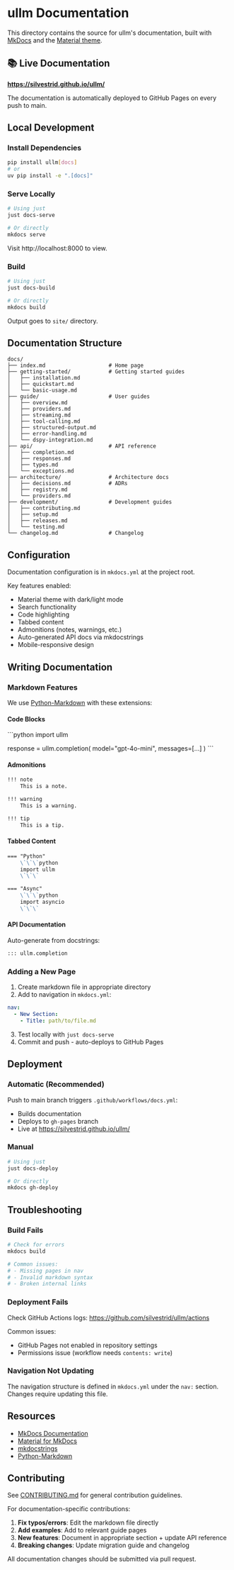 # ullm Documentation

This directory contains the source for ullm's documentation, built with [MkDocs](https://www.mkdocs.org/) and the [Material theme](https://squidfunk.github.io/mkdocs-material/).

## 📚 Live Documentation

**https://silvestrid.github.io/ullm/**

The documentation is automatically deployed to GitHub Pages on every push to main.

## Local Development

### Install Dependencies

```bash
pip install ullm[docs]
# or
uv pip install -e ".[docs]"
```

### Serve Locally

```bash
# Using just
just docs-serve

# Or directly
mkdocs serve
```

Visit http://localhost:8000 to view.

### Build

```bash
# Using just
just docs-build

# Or directly
mkdocs build
```

Output goes to `site/` directory.

## Documentation Structure

```
docs/
├── index.md                    # Home page
├── getting-started/            # Getting started guides
│   ├── installation.md
│   ├── quickstart.md
│   └── basic-usage.md
├── guide/                      # User guides
│   ├── overview.md
│   ├── providers.md
│   ├── streaming.md
│   ├── tool-calling.md
│   ├── structured-output.md
│   ├── error-handling.md
│   └── dspy-integration.md
├── api/                        # API reference
│   ├── completion.md
│   ├── responses.md
│   ├── types.md
│   └── exceptions.md
├── architecture/               # Architecture docs
│   ├── decisions.md            # ADRs
│   ├── registry.md
│   └── providers.md
├── development/                # Development guides
│   ├── contributing.md
│   ├── setup.md
│   ├── releases.md
│   └── testing.md
└── changelog.md                # Changelog
```

## Configuration

Documentation configuration is in `mkdocs.yml` at the project root.

Key features enabled:
- Material theme with dark/light mode
- Search functionality
- Code highlighting
- Tabbed content
- Admonitions (notes, warnings, etc.)
- Auto-generated API docs via mkdocstrings
- Mobile-responsive design

## Writing Documentation

### Markdown Features

We use [Python-Markdown](https://python-markdown.github.io/) with these extensions:

#### Code Blocks

\`\`\`python
import ullm

response = ullm.completion(
    model="gpt-4o-mini",
    messages=[...]
)
\`\`\`

#### Admonitions

```markdown
!!! note
    This is a note.

!!! warning
    This is a warning.

!!! tip
    This is a tip.
```

#### Tabbed Content

```markdown
=== "Python"
    \`\`\`python
    import ullm
    \`\`\`

=== "Async"
    \`\`\`python
    import asyncio
    \`\`\`
```

#### API Documentation

Auto-generate from docstrings:

```markdown
::: ullm.completion
```

### Adding a New Page

1. Create markdown file in appropriate directory
2. Add to navigation in `mkdocs.yml`:

```yaml
nav:
  - New Section:
    - Title: path/to/file.md
```

3. Test locally with `just docs-serve`
4. Commit and push - auto-deploys to GitHub Pages

## Deployment

### Automatic (Recommended)

Push to main branch triggers `.github/workflows/docs.yml`:
- Builds documentation
- Deploys to `gh-pages` branch
- Live at https://silvestrid.github.io/ullm/

### Manual

```bash
# Using just
just docs-deploy

# Or directly
mkdocs gh-deploy
```

## Troubleshooting

### Build Fails

```bash
# Check for errors
mkdocs build

# Common issues:
# - Missing pages in nav
# - Invalid markdown syntax
# - Broken internal links
```

### Deployment Fails

Check GitHub Actions logs:
https://github.com/silvestrid/ullm/actions

Common issues:
- GitHub Pages not enabled in repository settings
- Permissions issue (workflow needs `contents: write`)

### Navigation Not Updating

The navigation structure is defined in `mkdocs.yml` under the `nav:` section. Changes require updating this file.

## Resources

- [MkDocs Documentation](https://www.mkdocs.org/)
- [Material for MkDocs](https://squidfunk.github.io/mkdocs-material/)
- [mkdocstrings](https://mkdocstrings.github.io/)
- [Python-Markdown](https://python-markdown.github.io/)

## Contributing

See [CONTRIBUTING.md](../CONTRIBUTING.md) for general contribution guidelines.

For documentation-specific contributions:

1. **Fix typos/errors**: Edit the markdown file directly
2. **Add examples**: Add to relevant guide pages
3. **New features**: Document in appropriate section + update API reference
4. **Breaking changes**: Update migration guide and changelog

All documentation changes should be submitted via pull request.
